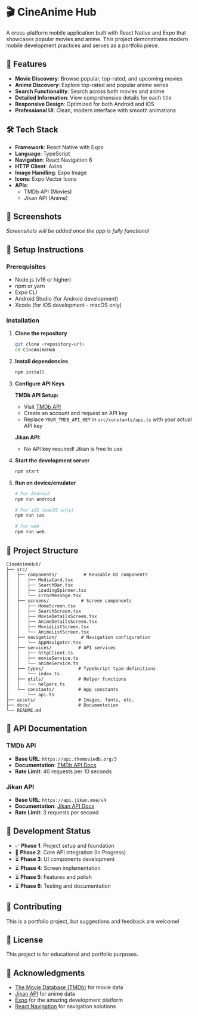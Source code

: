 # 🎬 CineAnime Hub

A cross-platform mobile application built with React Native and Expo that showcases popular movies and anime. This project demonstrates modern mobile development practices and serves as a portfolio piece.

## 🚀 Features

- **Movie Discovery**: Browse popular, top-rated, and upcoming movies
- **Anime Discovery**: Explore top-rated and popular anime series
- **Search Functionality**: Search across both movies and anime
- **Detailed Information**: View comprehensive details for each title
- **Responsive Design**: Optimized for both Android and iOS
- **Professional UI**: Clean, modern interface with smooth animations

## 🛠 Tech Stack

- **Framework**: React Native with Expo
- **Language**: TypeScript
- **Navigation**: React Navigation 6
- **HTTP Client**: Axios
- **Image Handling**: Expo Image
- **Icons**: Expo Vector Icons
- **APIs**: 
  - TMDb API (Movies)
  - Jikan API (Anime)

## 📱 Screenshots

*Screenshots will be added once the app is fully functional*

## 🔧 Setup Instructions

### Prerequisites

- Node.js (v16 or higher)
- npm or yarn
- Expo CLI
- Android Studio (for Android development)
- Xcode (for iOS development - macOS only)

### Installation

1. **Clone the repository**
   ```bash
   git clone <repository-url>
   cd CineAnimeHub
   ```

2. **Install dependencies**
   ```bash
   npm install
   ```

3. **Configure API Keys**
   
   **TMDb API Setup:**
   - Visit [TMDb API](https://www.themoviedb.org/settings/api)
   - Create an account and request an API key
   - Replace `YOUR_TMDB_API_KEY` in `src/constants/api.ts` with your actual API key

   **Jikan API:**
   - No API key required! Jikan is free to use

4. **Start the development server**
   ```bash
   npm start
   ```

5. **Run on device/emulator**
   ```bash
   # For Android
   npm run android
   
   # For iOS (macOS only)
   npm run ios
   
   # For web
   npm run web
   ```

## 📁 Project Structure

```
CineAnimeHub/
├── src/
│   ├── components/          # Reusable UI components
│   │   ├── MediaCard.tsx
│   │   ├── SearchBar.tsx
│   │   ├── LoadingSpinner.tsx
│   │   └── ErrorMessage.tsx
│   ├── screens/            # Screen components
│   │   ├── HomeScreen.tsx
│   │   ├── SearchScreen.tsx
│   │   ├── MovieDetailsScreen.tsx
│   │   ├── AnimeDetailsScreen.tsx
│   │   ├── MovieListScreen.tsx
│   │   └── AnimeListScreen.tsx
│   ├── navigation/         # Navigation configuration
│   │   └── AppNavigator.tsx
│   ├── services/          # API services
│   │   ├── httpClient.ts
│   │   ├── movieService.ts
│   │   └── animeService.ts
│   ├── types/             # TypeScript type definitions
│   │   └── index.ts
│   ├── utils/             # Helper functions
│   │   └── helpers.ts
│   └── constants/         # App constants
│       └── api.ts
├── assets/                # Images, fonts, etc.
├── docs/                  # Documentation
└── README.md
```

## 🔗 API Documentation

### TMDb API
- **Base URL**: `https://api.themoviedb.org/3`
- **Documentation**: [TMDb API Docs](https://developer.themoviedb.org/docs)
- **Rate Limit**: 40 requests per 10 seconds

### Jikan API
- **Base URL**: `https://api.jikan.moe/v4`
- **Documentation**: [Jikan API Docs](https://docs.api.jikan.moe/)
- **Rate Limit**: 3 requests per second

## 🚧 Development Status

- ✅ **Phase 1**: Project setup and foundation
- 🔄 **Phase 2**: Core API integration (In Progress)
- ⏳ **Phase 3**: UI components development
- ⏳ **Phase 4**: Screen implementation
- ⏳ **Phase 5**: Features and polish
- ⏳ **Phase 6**: Testing and documentation

## 🤝 Contributing

This is a portfolio project, but suggestions and feedback are welcome!

## 📄 License

This project is for educational and portfolio purposes.

## 🙏 Acknowledgments

- [The Movie Database (TMDb)](https://www.themoviedb.org/) for movie data
- [Jikan API](https://jikan.moe/) for anime data
- [Expo](https://expo.dev/) for the amazing development platform
- [React Navigation](https://reactnavigation.org/) for navigation solutions
